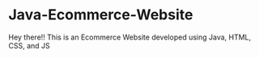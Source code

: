 # Java-Ecommerce-Website
Hey there!! This is an Ecommerce Website developed using Java, HTML, CSS, and JS

